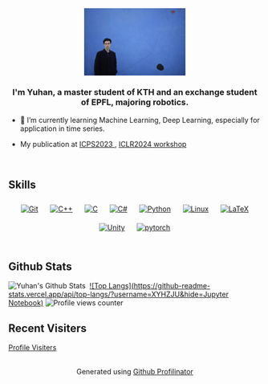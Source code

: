 <div align="center">
<img src="IMG_2738.JPG" align="center" style="width: 40%" />
</div>  
  

### <div align="center">I'm Yuhan, a master student of KTH and an exchange student of EPFL, majoring robotics.</div>  
  

- 🌱 I’m currently learning Machine Learning, Deep Learning, especially for application in time series.   
  

- My publication at [ICPS2023 ](https://ieeexplore.ieee.org/document/10128029), [ICLR2024 workshop ](https://openreview.net/pdf?id=S523wIxRTe)  
  

<br/>  

## Skills  
<div align="center">  
<a href="https://github.com/" target="_blank"><img style="margin: 10px" src="https://profilinator.rishav.dev/skills-assets/git-scm-icon.svg" alt="Git" height="50" /></a>  
<a href="https://www.cplusplus.com/" target="_blank"><img style="margin: 10px" src="https://profilinator.rishav.dev/skills-assets/cplusplus-original.svg" alt="C++" height="50" /></a>  
<a href="https://www.cprogramming.com/" target="_blank"><img style="margin: 10px" src="https://profilinator.rishav.dev/skills-assets/c-original.svg" alt="C" height="50" /></a>  
<a href="https://docs.microsoft.com/en-us/dotnet/csharp/" target="_blank"><img style="margin: 10px" src="https://profilinator.rishav.dev/skills-assets/csharp-original.svg" alt="C#" height="50" /></a>  
<a href="https://www.python.org/" target="_blank"><img style="margin: 10px" src="https://profilinator.rishav.dev/skills-assets/python-original.svg" alt="Python" height="50" /></a>  
<a href="https://www.linux.org/" target="_blank"><img style="margin: 10px" src="https://profilinator.rishav.dev/skills-assets/linux-original.svg" alt="Linux" height="50" /></a>  
<a href="https://www.latex-project.org/" target="_blank"><img style="margin: 10px" src="https://profilinator.rishav.dev/skills-assets/latex.png" alt="LaTeX" height="50" /></a>  
<a href="https://unity.com/" target="_blank"><img style="margin: 10px" src="https://profilinator.rishav.dev/skills-assets/unity.png" alt="Unity" height="50" /></a>  
<a href="https://pytorch.org/" target="_blank"><img style="margin: 10px" src="https://profilinator.rishav.dev/skills-assets/pytorch-icon.svg" alt="pytorch" height="50" /></a>  
</div>


<br/>  

## Github Stats

<img align="left" alt="Yuhan's Github Stats" src="https://github-readme-stats.vercel.app/api?username=XYHZJU&show_icons=true&count_private=true" />    &nbsp;
[![Top Langs](https://github-readme-stats.vercel.app/api/top-langs/?username=XYHZJU&hide=Jupyter Notebook)](https://github.com/anuraghazra/github-readme-stats)
![Profile views counter](https://komarev.com/ghpvc/?username=XYHZJU&&style=flat-square) 

## Recent Visiters

<a href="https://clustrmaps.com/site/1bz5e"  title="Visit tracker">Profile Visiters</a>



  

<br/>  



<div align="center">Generated using <a href="https://profilinator.rishav.dev/" target="_blank">Github Profilinator</a></div>
